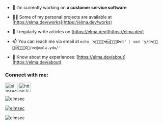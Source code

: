    
- 🔭 I’m currently working on **a customer service software**

- 👨‍💻 Some of my personal projects are available at [https://elma.dev/works](https://elma.dev/works)

- 📝 I regularly write articles on [https://elma.dev](https://elma.dev)

- 📫 You can reach me via email at `echo '💔🥊🔮🦠🔫💔🆘🐤🖤😔D💔⏱' | sed 'y/⏱💔🔫🐤🦠🆘🖤😔🥊D🔮/ve@mpla.ydu/'`

- 📄 Know about my experiences: [https://elma.dev/about](https://elma.dev/about)

<h3 align="left">Connect with me:</h3>
<p align="left">
<a href="https://twitter.com/elmsec" target="blank"><img align="center" src="https://raw.githubusercontent.com/rahuldkjain/github-profile-readme-generator/master/src/images/icons/Social/twitter.svg" alt="elmsec" height="30" width="40" /></a>
<a href="https://elma.dev/feed.xml" target="blank"><img align="center" src="https://raw.githubusercontent.com/rahuldkjain/github-profile-readme-generator/master/src/images/icons/Social/rss.svg" alt="https://elma.dev/feed.xml" height="30" width="40" /></a>
</p>

<p><img align="center" src="https://github-readme-streak-stats.herokuapp.com/?user=elmsec&" alt="elmsec" /></p>

<p align="left"> <a href="https://twitter.com/elmsec" target="blank"><img src="https://img.shields.io/twitter/follow/elmsec?logo=twitter&style=for-the-badge" alt="elmsec" /></a> </p>
<p align="left"> <img src="https://komarev.com/ghpvc/?username=elmsec&label=%3E%3E%3E&color=0e75b6&style=flat" alt="elmsec" /> </p>
